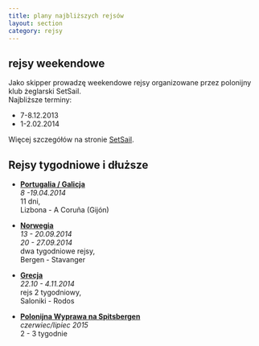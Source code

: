```yaml
---
title: plany najbliższych rejsów
layout: section
category: rejsy
---
```

rejsy weekendowe
-----------------
Jako skipper prowadzę weekendowe rejsy organizowane przez polonijny klub żeglarski SetSail.  
Najbliższe terminy:

* 7-8.12.2013
* 1-2.02.2014

Więcej szczegółów na stronie [SetSail](http://www.rejsbus.co.uk/rejsy/).

Rejsy tygodniowe i dłuższe
---------------------------
* **[Portugalia / Galicja](/portugalia-2014)**  
*8 -19.04.2014*  
11 dni,  
Lizbona - A Coruña (Gijón)  

* **[Norwegia](/norwegia-2014)**    
*13 - 20.09.2014*  
*20 - 27.09.2014*  
dwa tygodniowe rejsy,  
Bergen - Stavanger  

* **[Grecja](/grecja-2014)**  
*22.10 - 4.11.2014*  
rejs 2 tygodniowy,  
Saloniki - Rodos  

* **[Polonijna Wyprawa na Spitsbergen](/wyprawa-polonijna-na-spitsbergen-2015)**  
*czerwiec/lipiec 2015*  
2 - 3 tygodnie  